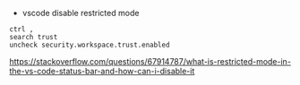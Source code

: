 - vscode disable restricted mode

```
ctrl ,
search trust
uncheck security.workspace.trust.enabled
```

https://stackoverflow.com/questions/67914787/what-is-restricted-mode-in-the-vs-code-status-bar-and-how-can-i-disable-it

